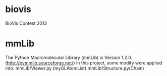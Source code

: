 biovis
======

BioVis Contest 2013



mmLib
========
The Python Macromolecular Library (mmLib) is Version 1.2.0. (http://pymmlib.sourceforge.net/)
In this project, some modify were applied into:
mmLib/Viewer.py (myGLAtomList)
mmLib/Structure.py(Chain)
